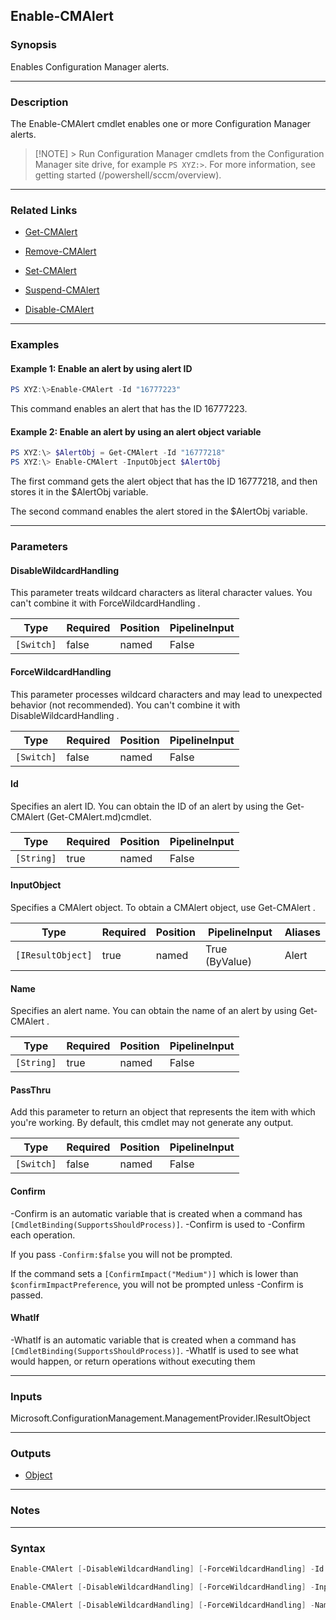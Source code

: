 Enable-CMAlert
--------------




### Synopsis
Enables Configuration Manager alerts.



---


### Description

The Enable-CMAlert cmdlet enables one or more Configuration Manager alerts.



> [!NOTE] > Run Configuration Manager cmdlets from the Configuration Manager site drive, for example `PS XYZ:>`. For more information, see getting started (/powershell/sccm/overview).



---


### Related Links
* [Get-CMAlert](Get-CMAlert)



* [Remove-CMAlert](Remove-CMAlert)



* [Set-CMAlert](Set-CMAlert)



* [Suspend-CMAlert](Suspend-CMAlert)



* [Disable-CMAlert](Disable-CMAlert)





---


### Examples
#### Example 1: Enable an alert by using alert ID
```PowerShell
PS XYZ:\>Enable-CMAlert -Id "16777223"
```
This command enables an alert that has the ID 16777223.
#### Example 2: Enable an alert by using an alert object variable
```PowerShell
PS XYZ:\> $AlertObj = Get-CMAlert -Id "16777218"
PS XYZ:\> Enable-CMAlert -InputObject $AlertObj
```
The first command gets the alert object that has the ID 16777218, and then stores it in the $AlertObj variable.


The second command enables the alert stored in the $AlertObj variable.


---


### Parameters
#### **DisableWildcardHandling**

This parameter treats wildcard characters as literal character values. You can't combine it with ForceWildcardHandling .






|Type      |Required|Position|PipelineInput|
|----------|--------|--------|-------------|
|`[Switch]`|false   |named   |False        |



#### **ForceWildcardHandling**

This parameter processes wildcard characters and may lead to unexpected behavior (not recommended). You can't combine it with DisableWildcardHandling .






|Type      |Required|Position|PipelineInput|
|----------|--------|--------|-------------|
|`[Switch]`|false   |named   |False        |



#### **Id**

Specifies an alert ID. You can obtain the ID of an alert by using the Get-CMAlert (Get-CMAlert.md)cmdlet.






|Type      |Required|Position|PipelineInput|
|----------|--------|--------|-------------|
|`[String]`|true    |named   |False        |



#### **InputObject**

Specifies a CMAlert object. To obtain a CMAlert object, use Get-CMAlert .






|Type             |Required|Position|PipelineInput |Aliases|
|-----------------|--------|--------|--------------|-------|
|`[IResultObject]`|true    |named   |True (ByValue)|Alert  |



#### **Name**

Specifies an alert name. You can obtain the name of an alert by using Get-CMAlert .






|Type      |Required|Position|PipelineInput|
|----------|--------|--------|-------------|
|`[String]`|true    |named   |False        |



#### **PassThru**

Add this parameter to return an object that represents the item with which you're working. By default, this cmdlet may not generate any output.






|Type      |Required|Position|PipelineInput|
|----------|--------|--------|-------------|
|`[Switch]`|false   |named   |False        |



#### **Confirm**
-Confirm is an automatic variable that is created when a command has ```[CmdletBinding(SupportsShouldProcess)]```.
-Confirm is used to -Confirm each operation.

If you pass ```-Confirm:$false``` you will not be prompted.


If the command sets a ```[ConfirmImpact("Medium")]``` which is lower than ```$confirmImpactPreference```, you will not be prompted unless -Confirm is passed.

#### **WhatIf**
-WhatIf is an automatic variable that is created when a command has ```[CmdletBinding(SupportsShouldProcess)]```.
-WhatIf is used to see what would happen, or return operations without executing them


---


### Inputs
Microsoft.ConfigurationManagement.ManagementProvider.IResultObject





---


### Outputs
* [Object](https://learn.microsoft.com/en-us/dotnet/api/System.Object)






---


### Notes




---


### Syntax
```PowerShell
Enable-CMAlert [-DisableWildcardHandling] [-ForceWildcardHandling] -Id <String> [-PassThru] [-Confirm] [-WhatIf] [<CommonParameters>]
```
```PowerShell
Enable-CMAlert [-DisableWildcardHandling] [-ForceWildcardHandling] -InputObject <IResultObject> [-PassThru] [-Confirm] [-WhatIf] [<CommonParameters>]
```
```PowerShell
Enable-CMAlert [-DisableWildcardHandling] [-ForceWildcardHandling] -Name <String> [-PassThru] [-Confirm] [-WhatIf] [<CommonParameters>]
```

